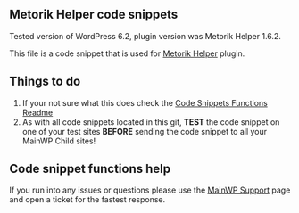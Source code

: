 ## Metorik Helper code snippets

Tested version of WordPress 6.2, plugin version was Metorik Helper 1.6.2.

This file is a code snippet that is used for [Metorik Helper](https://wordpress.org/plugins/metorik-helper/) plugin. 

## Things to do

1. If your not sure what this does check the [Code Snippets Functions Readme](https://github.com/mainwp/Code-Snippets-Functions/blob/master/README.md)
2. As with all code snippets located in this git, **TEST** the code snippet on one of your test sites **BEFORE** sending the code snippet to all your MainWP Child sites!

## Code snippet functions help

If you run into any issues or questions please use the [MainWP Support](https://mainwp.com/support/) page and open a ticket for the fastest response.
